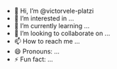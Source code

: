 - 👋 Hi, I’m @victorvele-platzi
- 👀 I’m interested in ...
- 🌱 I’m currently learning ...
- 💞️ I’m looking to collaborate on ...
- 📫 How to reach me ...
- 😄 Pronouns: ...
- ⚡ Fun fact: ...

<!---
victorvele-platzi/victorvele-platzi is a ✨ special ✨ repository because its `README.md` (this file) appears on your GitHub profile.
You can click the Preview link to take a look at your changes.
--->
